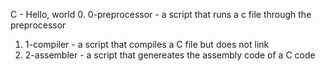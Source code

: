 C - Hello, world
0. 0-preprocessor - a script that runs a c file through the preprocessor
1. 1-compiler - a script that compiles a C file but does not link
2. 2-assembler - a script that genereates the assembly code of a C code
